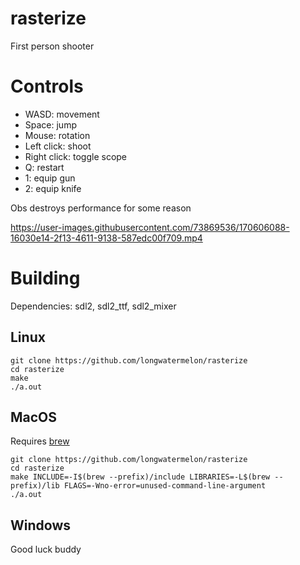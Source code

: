 # rasterize
First person shooter

# Controls
* WASD: movement
* Space: jump
* Mouse: rotation
* Left click: shoot
* Right click: toggle scope
* Q: restart
* 1: equip gun
* 2: equip knife

Obs destroys performance for some reason

https://user-images.githubusercontent.com/73869536/170606088-16030e14-2f13-4611-9138-587edc00f709.mp4

# Building
Dependencies: sdl2, sdl2_ttf, sdl2_mixer

## Linux
```
git clone https://github.com/longwatermelon/rasterize
cd rasterize
make
./a.out
```

## MacOS
Requires [brew](https://brew.sh)

```
git clone https://github.com/longwatermelon/rasterize
cd rasterize
make INCLUDE=-I$(brew --prefix)/include LIBRARIES=-L$(brew --prefix)/lib FLAGS=-Wno-error=unused-command-line-argument
./a.out
```

## Windows

Good luck buddy
